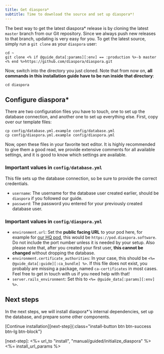 ```yaml
---
title: Get diaspora*
subtitle: Time to download the source and set up diaspora*!
---
```


The best way to get the latest diaspora\* release is by cloning the latest `master` branch from our Git repository. Since we always push new releases to that branch, updating is very easy for you. To get the latest source, simply run a `git clone` as your `diaspora` user:

~~~
cd ~
git clone <% if @guide_data[:params][:env] == :production %>-b master <% end %>https://github.com/diaspora/diaspora.git
~~~

Now, switch into the directory you just cloned. Note that from now on, **all commands in this installation guide have to be run inside that directory**:

~~~
cd diaspora
~~~

## Configure diaspora\*

There are two configuration files you have to touch, one to set up the database connection, and another one to set up everything else. First, copy over our template files:

~~~
cp config/database.yml.example config/database.yml
cp config/diaspora.yml.example config/diaspora.yml
~~~

Now, open these files in your favorite text editor. It is highly recommended to give them a good read, we provide extensive comments for all available settings, and it is good to know which settings are available.

### Important values in `config/database.yml`

This file sets up the database connection, so be sure to provide the correct credentials.

* `username`: The username for the database user created earlier, should be `diaspora` if you followed our guide.
* `password`: The password you entered for your previously created database user.

### Important values in `config/diaspora.yml`

* `environment.url`: Set the **public facing URL** to your pod here, for example for [our HQ pod](https://pod.diaspora.software/), this would be `https://pod.diaspora.software`. Do not include the port number unless it is needed by your setup. Also please note that, after you created your first user, **this cannot be changed** without dropping the database.
* `environment.certificate_authorities`: In your case, this should be `<%= @guide_data[:guide][:ca_bundle] %>`. If this file does not exist, you probably are missing a package, named `ca-certificates` in most cases. Feel free to get in touch with us if you need help with that!
* `server.rails_environment`: Set this to `<%= @guide_data[:params][:env] %>`.

## Next steps

In the next steps, we will install diaspora\*'s internal dependencies, set up the database, and prepare some other components.

[Continue installation][next-step]{:class="install-button btn btn-success btn-lg btn-block"}

[next-step]: <%= url_to "install", "manual/guided/initialize_diaspora" %><%= install_url_params %>
